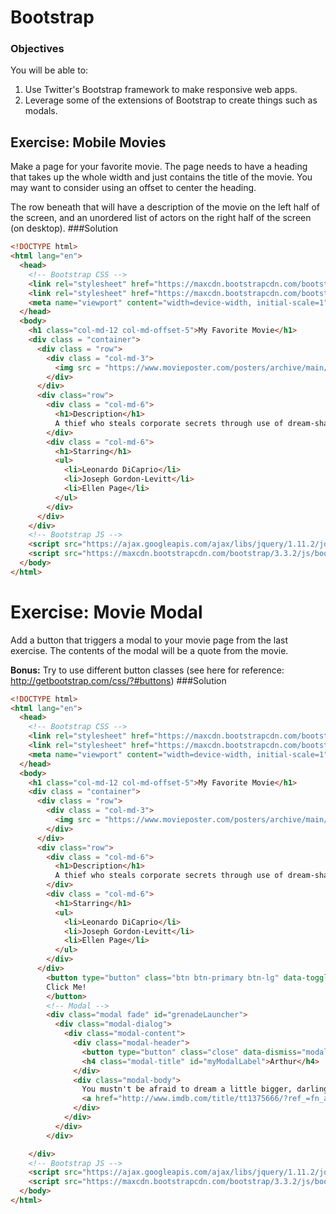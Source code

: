 # Bootstrap

### Objectives
You will be able to:
  1. Use Twitter's Bootstrap framework to make responsive web apps.
  2. Leverage some of the extensions of Bootstrap to create things such as modals.


## Exercise: Mobile Movies

Make a page for your favorite movie.
The page needs to have a heading that takes up the whole width and just contains the title of the movie.  You may want to consider using an offset to center the heading.

The row beneath that will have a description of the movie on the left half of the screen, and an unordered list of actors on the right half of the screen (on desktop).
###Solution
```html
<!DOCTYPE html>
<html lang="en">
  <head>
    <!-- Bootstrap CSS -->
    <link rel="stylesheet" href="https://maxcdn.bootstrapcdn.com/bootstrap/3.3.2/css/bootstrap.min.css">
    <link rel="stylesheet" href="https://maxcdn.bootstrapcdn.com/bootstrap/3.3.2/css/bootstrap-theme.min.css">
    <meta name="viewport" content="width=device-width, initial-scale=1">
  </head>
  <body>
    <h1 class="col-md-12 col-md-offset-5">My Favorite Movie</h1>
    <div class = "container">
      <div class = "row">
        <div class = "col-md-3">
          <img src = "https://www.movieposter.com/posters/archive/main/101/MPW-50904" width = "250" height = "376">
        </div>
      </div>
      <div class="row">
        <div class = "col-md-6">
          <h1>Description</h1>
          A thief who steals corporate secrets through use of dream-sharing technology is given the inverse task of planting an idea into the mind of a CEO.
        </div>
        <div class = "col-md-6">
          <h1>Starring</h1>
          <ul>
            <li>Leonardo DiCaprio</li>
            <li>Joseph Gordon-Levitt</li>
            <li>Ellen Page</li>
          </ul>
        </div>
      </div>
    </div>
    <!-- Bootstrap JS -->
    <script src="https://ajax.googleapis.com/ajax/libs/jquery/1.11.2/jquery.min.js"></script>
    <script src="https://maxcdn.bootstrapcdn.com/bootstrap/3.3.2/js/bootstrap.min.js"></script>
  </body>
</html>
```

# Exercise: Movie Modal
Add a button that triggers a modal to your movie page from the last exercise.
The contents of the modal will be a quote from the movie.

**Bonus:** Try to use different button classes (see here for reference: http://getbootstrap.com/css/?#buttons)
###Solution
```html
<!DOCTYPE html>
<html lang="en">
  <head>
    <!-- Bootstrap CSS -->
    <link rel="stylesheet" href="https://maxcdn.bootstrapcdn.com/bootstrap/3.3.2/css/bootstrap.min.css">
    <link rel="stylesheet" href="https://maxcdn.bootstrapcdn.com/bootstrap/3.3.2/css/bootstrap-theme.min.css">
    <meta name="viewport" content="width=device-width, initial-scale=1">
  </head>
  <body>
    <h1 class="col-md-12 col-md-offset-5">My Favorite Movie</h1>
    <div class = "container">
      <div class = "row">
        <div class = "col-md-3">
          <img src = "https://www.movieposter.com/posters/archive/main/101/MPW-50904" width = "250" height = "376">
        </div>
      </div>
      <div class="row">
        <div class = "col-md-6">
          <h1>Description</h1>
          A thief who steals corporate secrets through use of dream-sharing technology is given the inverse task of planting an idea into the mind of a CEO.
        </div>
        <div class = "col-md-6">
          <h1>Starring</h1>
          <ul>
            <li>Leonardo DiCaprio</li>
            <li>Joseph Gordon-Levitt</li>
            <li>Ellen Page</li>
          </ul>
        </div>
      </div>
        <button type="button" class="btn btn-primary btn-lg" data-toggle="modal" data-target="#grenadeLauncher">
        Click Me!
        </button>
        <!-- Modal -->
        <div class="modal fade" id="grenadeLauncher">
          <div class="modal-dialog">
            <div class="modal-content">
              <div class="modal-header">
                <button type="button" class="close" data-dismiss="modal" aria-label="Close"><span aria-hidden="true">&times;</span></button>
                <h4 class="modal-title" id="myModalLabel">Arthur</h4>
              </div>
              <div class="modal-body">
                You mustn't be afraid to dream a little bigger, darling.
                <a href="http://www.imdb.com/title/tt1375666/?ref_=fn_al_tt_1">INCEPTION</a>
              </div>
            </div>
          </div>
        </div>

    </div>
    <!-- Bootstrap JS -->
    <script src="https://ajax.googleapis.com/ajax/libs/jquery/1.11.2/jquery.min.js"></script>
    <script src="https://maxcdn.bootstrapcdn.com/bootstrap/3.3.2/js/bootstrap.min.js"></script>
  </body>
</html>
```
